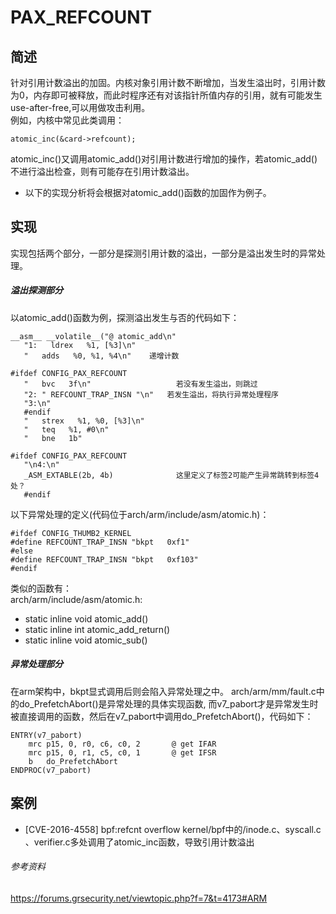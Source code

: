 # PAX_REFCOUNT
## 简述
针对引用计数溢出的加固。内核对象引用计数不断增加，当发生溢出时，引用计数为0，内存即可被释放，而此时程序还有对该指针所值内存的引用，就有可能发生use-after-free,可以用做攻击利用。  
例如，内核中常见此类调用：
```
atomic_inc(&card->refcount);
```
atomic_inc()又调用atomic_add()对引用计数进行增加的操作，若atomic_add()不进行溢出检查，则有可能存在引用计数溢出。  
* 以下的实现分析将会根据对atomic_add()函数的加固作为例子。  

## 实现
实现包括两个部分，一部分是探测引用计数的溢出，一部分是溢出发生时的异常处理。  
##### 溢出探测部分

以atomic_add()函数为例，探测溢出发生与否的代码如下：
```
__asm__ __volatile__("@ atomic_add\n"
   "1:   ldrex   %1, [%3]\n"
   "   adds   %0, %1, %4\n"    递增计数

#ifdef CONFIG_PAX_REFCOUNT
   "   bvc   3f\n"                   若没有发生溢出，则跳过
   "2: " REFCOUNT_TRAP_INSN "\n"   若发生溢出，将执行异常处理程序
   "3:\n"
   #endif
   "   strex   %1, %0, [%3]\n"
   "   teq   %1, #0\n"
   "   bne   1b"

#ifdef CONFIG_PAX_REFCOUNT
   "\n4:\n"
   _ASM_EXTABLE(2b, 4b)              这里定义了标签2可能产生异常跳转到标签4处？
   #endif
```

以下异常处理的定义(代码位于arch/arm/include/asm/atomic.h)：
```
#ifdef CONFIG_THUMB2_KERNEL
#define REFCOUNT_TRAP_INSN "bkpt   0xf1"
#else
#define REFCOUNT_TRAP_INSN "bkpt   0xf103"
#endif
```
类似的函数有：  
arch/arm/include/asm/atomic.h:
- static inline void atomic_add()
- static inline int atomic_add_return()
- static inline void atomic_sub()

##### 异常处理部分
在arm架构中，bkpt显式调用后则会陷入异常处理之中。
arch/arm/mm/fault.c中的do_PrefetchAbort()是异常处理的具体实现函数, 而v7_pabort才是异常发生时被直接调用的函数，然后在v7_pabort中调用do_PrefetchAbort()，代码如下：
```
ENTRY(v7_pabort)
	mrc	p15, 0, r0, c6, c0, 2		@ get IFAR
	mrc	p15, 0, r1, c5, c0, 1		@ get IFSR
	b	do_PrefetchAbort
ENDPROC(v7_pabort)
```
## 案例
- [CVE-2016-4558] bpf:refcnt overflow 
kernel/bpf中的/inode.c、syscall.c 、verifier.c多处调用了atomic_inc函数，导致引用计数溢出 


###### 参考资料
https://forums.grsecurity.net/viewtopic.php?f=7&t=4173#ARM
